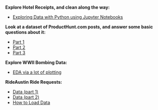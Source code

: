 **Explore Hotel Receipts, and clean along the way:**

- [Exploring Data with Python using Jupyter Notebooks](https://github.com/GalvanizeOpenSource/python-resources/blob/master/exploring_data/Exploring%20Data%20with%20Python%20using%20Jupyter%20Notebooks.ipynb)

**Look at a dataset of ProductHunt.com posts, and answer some basic questions about it:**

- [Part 1](https://github.com/acu192/analysis-producthunt/blob/master/ProductHunt%20Analysis%20(part%201).ipynb)
- [Part 2](https://github.com/acu192/analysis-producthunt/blob/master/ProductHunt%20Analysis%20(part%202).ipynb)
- [Part 3](https://github.com/acu192/analysis-producthunt/blob/master/ProductHunt%20Analysis%20(part%203).ipynb)

**Explore WWII Bombing Data:**

- [EDA via a lot of plotting](https://github.com/acu192/analysis-thor/blob/master/WWII.ipynb)

**RideAustin Ride Requests:**

- [Data (part 1)](https://data.world/ride-austin/ride-austin-june-6-april-13)
- [Data (part 2)](https://data.world/ride-austin/ride-austin-june-6-april-13-part-2)
- [How to Load Data](https://data.world/ride-austin/ra-galv-ddw-hackathon-2017-05-13/workspace/file?filename=RideAustin+Load+Data.ipynb)

